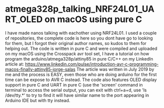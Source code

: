 # atmega328p_talking_NRF24L01_UART_OLED on macOS using pure C
I have made nanos talking with eachother using NRF24L01. I used a couple of repositories,  the complete code is here so you dont have go to looking for them, but I forgot their original author names,  so kudos to them for helping out. The code is written in pure C and were compiled and   uploaded on my macOS using the Crosspack avr tool set, I have a tutorial on how program the  arduino/atmega328p/attiny85 in pure C/C++ on my LinkedIn article at: https://www.linkedin.com/pulse/introduction-avr-c-programming-macos-finally-attiny85-jorge-salas  The article was written in July 2019 by me and the process is EASY, even those who are doing arduino for the first time can be expose to AVR C instead.   The code also features OLED display support in pure C and  UART in pure C (use the 'screen' command in terminal to   access the serial output, you can exit with ctrl+a+d, use 'ls /dev/tty.*' to try to find it will have similar name to the port appearing in Arduino IDE but with tty instead.
